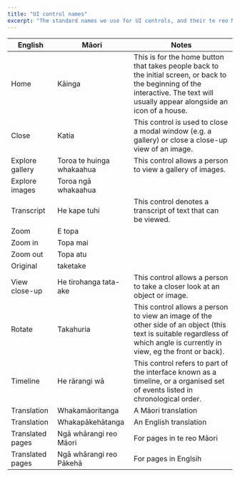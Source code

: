 ```yaml
---
title: "UI control names"
excerpt: "The standard names we use for UI controls, and their te reo Māori equivalents."
---
```


| English  | Māori | Notes   |
|---|---|---|
| Home | Kāinga | This is for the home button that takes people back to the initial screen, or back to the beginning of the interactive. The text will usually appear alongside an icon of a house. |
| Close | Katia | This control is used to close a modal window (e.g. a gallery) or close a close-up view of an image. |
| Explore gallery | Toroa te huinga whakaahua |This control allows a person to view a gallery of images. |
| Explore images | Toroa ngā whakaahua | |
| Transcript | He kape tuhi | This control denotes a transcript of text that can be viewed. |
| Zoom | E topa |  |
| Zoom in | Topa mai |  |
| Zoom out | Topa atu |  |
| Original | taketake |  |
| View close-up | He tirohanga tata-ake | This control allows a person to take a closer look at an object or image. |
| Rotate | Takahuria | This control allows a person to view an image of the other side of an object (this text is suitable regardless of which angle is currently in view, eg the front or back). |
| Timeline | He rārangi wā | This control refers to part of the interface known as a timeline, or a organised set of events listed in chronological order. |
| Translation | Whakamāoritanga | A Māori translation |
| Translation | Whakapākehātanga | An English translation |
| Translated pages | Ngā whārangi reo Māori | For pages in te reo Māori |
| Translated pages | Ngā whārangi reo Pākehā | For pages in Englsih |

